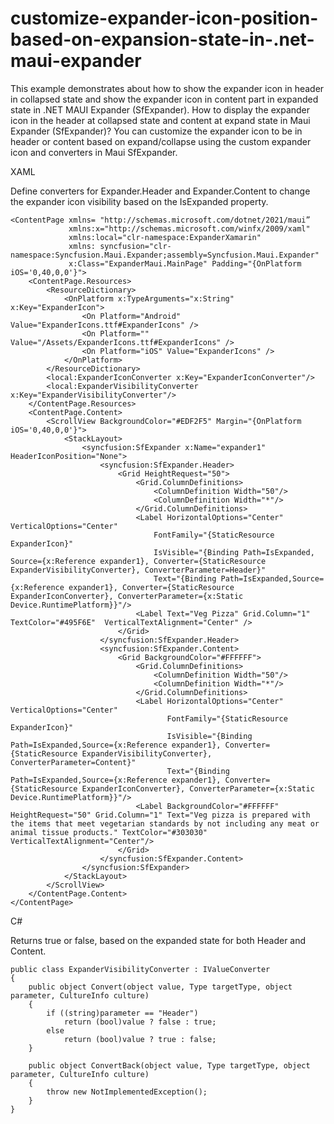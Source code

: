 # customize-expander-icon-position-based-on-expansion-state-in-.net-maui-expander
This example demonstrates about how to show the expander icon in header in collapsed state and show the expander icon in content part in expanded state in .NET MAUI Expander (SfExpander).
How to display the expander icon in the header at collapsed state and content at expand state in Maui Expander (SfExpander)?
You can customize the expander icon to be in header or content based on expand/collapse using the custom expander icon and converters in Maui SfExpander.

XAML

Define converters for Expander.Header and Expander.Content to change the expander icon visibility based on the IsExpanded property.
```
<ContentPage xmlns= "http://schemas.microsoft.com/dotnet/2021/maui”
             xmlns:x="http://schemas.microsoft.com/winfx/2009/xaml"
             xmlns:local="clr-namespace:ExpanderXamarin"
             xmlns: syncfusion="clr-namespace:Syncfusion.Maui.Expander;assembly=Syncfusion.Maui.Expander"
             x:Class="ExpanderMaui.MainPage" Padding="{OnPlatform iOS='0,40,0,0'}">
    <ContentPage.Resources>
        <ResourceDictionary>
            <OnPlatform x:TypeArguments="x:String" x:Key="ExpanderIcon">
                <On Platform="Android" Value="ExpanderIcons.ttf#ExpanderIcons" />
                <On Platform="" Value="/Assets/ExpanderIcons.ttf#ExpanderIcons" />
                <On Platform="iOS" Value="ExpanderIcons" />
            </OnPlatform>
        </ResourceDictionary>
        <local:ExpanderIconConverter x:Key="ExpanderIconConverter"/>
        <local:ExpanderVisibilityConverter x:Key="ExpanderVisibilityConverter"/>
    </ContentPage.Resources>
    <ContentPage.Content>
        <ScrollView BackgroundColor="#EDF2F5" Margin="{OnPlatform iOS='0,40,0,0'}">
            <StackLayout>
                <syncfusion:SfExpander x:Name="expander1" HeaderIconPosition="None">
                    <syncfusion:SfExpander.Header>
                        <Grid HeightRequest="50">
                            <Grid.ColumnDefinitions>
                                <ColumnDefinition Width="50"/>
                                <ColumnDefinition Width="*"/>
                            </Grid.ColumnDefinitions>
                            <Label HorizontalOptions="Center" VerticalOptions="Center"
                                FontFamily="{StaticResource ExpanderIcon}"
                                IsVisible="{Binding Path=IsExpanded, Source={x:Reference expander1}, Converter={StaticResource ExpanderVisibilityConverter}, ConverterParameter=Header}" 
                                Text="{Binding Path=IsExpanded,Source={x:Reference expander1}, Converter={StaticResource ExpanderIconConverter}, ConverterParameter={x:Static Device.RuntimePlatform}}"/>
                            <Label Text="Veg Pizza" Grid.Column="1" TextColor="#495F6E"  VerticalTextAlignment="Center" />
                        </Grid>
                    </syncfusion:SfExpander.Header>
                    <syncfusion:SfExpander.Content>
                        <Grid BackgroundColor="#FFFFFF">
                            <Grid.ColumnDefinitions>
                                <ColumnDefinition Width="50"/>
                                <ColumnDefinition Width="*"/>
                            </Grid.ColumnDefinitions>
                            <Label HorizontalOptions="Center" VerticalOptions="Center"
                                   FontFamily="{StaticResource ExpanderIcon}" 
                                   IsVisible="{Binding Path=IsExpanded,Source={x:Reference expander1}, Converter={StaticResource ExpanderVisibilityConverter}, ConverterParameter=Content}" 
                                   Text="{Binding Path=IsExpanded,Source={x:Reference expander1}, Converter={StaticResource ExpanderIconConverter}, ConverterParameter={x:Static Device.RuntimePlatform}}"/>
                            <Label BackgroundColor="#FFFFFF" HeightRequest="50" Grid.Column="1" Text="Veg pizza is prepared with the items that meet vegetarian standards by not including any meat or animal tissue products." TextColor="#303030" VerticalTextAlignment="Center"/>
                        </Grid>
                    </syncfusion:SfExpander.Content>
                </syncfusion:SfExpander>
            </StackLayout>
        </ScrollView>
    </ContentPage.Content>
</ContentPage>
```

C#

Returns true or false, based on the expanded state for both Header and Content.

```
public class ExpanderVisibilityConverter : IValueConverter
{
    public object Convert(object value, Type targetType, object parameter, CultureInfo culture)
    {
        if ((string)parameter == "Header")
            return (bool)value ? false : true;
        else
            return (bool)value ? true : false;
    }
 
    public object ConvertBack(object value, Type targetType, object parameter, CultureInfo culture)
    {
        throw new NotImplementedException();
    }
}
```